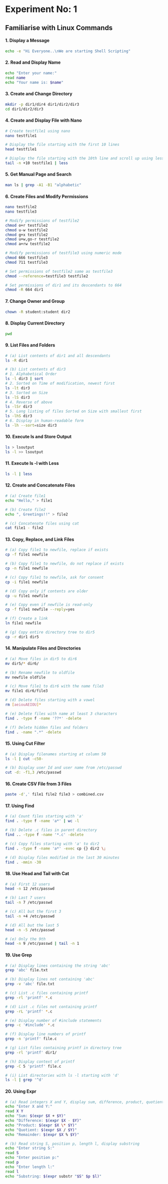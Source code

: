 # Experiment No: 1 

## Familiarise with Linux Commands 

#### 1. Display a Message
 
```bash
echo -e "Hi Everyone..\nWe are starting Shell Scripting"
``` 

#### 2. Read and Display Name
 
```bash
echo "Enter your name:"
read name
echo "Your name is: $name"
```

#### 3. Create and Change Directory

```bash
mkdir -p dir1/dir4 dir1/dir2/dir3
cd dir1/dir2/dir3
```

#### 4. Create and Display File with Nano

```bash
# Create testfile1 using nano
nano testfile1

# Display the file starting with the first 10 lines
head testfile1

# Display the file starting with the 10th line and scroll up using less
tail -n +10 testfile1 | less
```

#### 5. Get Manual Page and Search

```bash
man ls | grep -A1 -B1 "alphabetic"
```

#### 6. Create Files and Modify Permissions

```bash
nano testfile2
nano testfile3

# Modify permissions of testfile2
chmod o+r testfile2
chmod u-w testfile2
chmod g+x testfile2
chmod u+w,go-r testfile2
chmod a+rw testfile2

# Modify permissions of testfile3 using numeric mode
chmod 666 testfile3
chmod 711 testfile3

# Set permissions of testfile2 same as testfile3
chmod --reference=testfile3 testfile2

# Set permissions of dir1 and its descendants to 664
chmod -R 664 dir1
```

#### 7. Change Owner and Group

```bash
chown -R student:student dir2
```

#### 8. Display Current Directory

```bash
pwd
```

#### 9. List Files and Folders

```bash
# (a) List contents of dir1 and all descendants
ls -R dir1

# (b) List contents of dir3
# 1. Alphabetical Order
ls -l dir3 | sort
# 2. Sorted on Time of modification, newest first
ls -lt dir3
# 3. Sorted on Size
ls -lS dir3
# 4. Reverse of above
ls -lSr dir3
# 5. Long listing of files Sorted on Size with smallest first
ls -lhS dir3
# 6. Display in human-readable form
ls -lh --sort=size dir3
```

#### 10. Execute ls and Store Output

```bash
ls > lsoutput
ls -l >> lsoutput
```

#### 11. Execute ls -l with Less

```bash
ls -l | less
```

#### 12. Create and Concatenate Files

```bash
# (a) Create file1
echo "Hello," > file1

# (b) Create file2
echo ", Greetings!!" > file2

# (c) Concatenate files using cat
cat file1 - file2
```

#### 13. Copy, Replace, and Link Files

```bash
# (a) Copy file1 to newfile, replace if exists
cp -f file1 newfile

# (b) Copy file1 to newfile, do not replace if exists
cp -n file1 newfile

# (c) Copy file1 to newfile, ask for consent
cp -i file1 newfile

# (d) Copy only if contents are older
cp -u file1 newfile

# (e) Copy even if newfile is read-only
cp -f file1 newfile --reply=yes

# (f) Create a link
ln file1 newfile

# (g) Copy entire directory tree to dir5
cp -r dir1 dir5
```

#### 14. Manipulate Files and Directories

```bash
# (a) Move files in dir5 to dir6
mv dir5/* dir6/

# (b) Rename newfile to oldfile
mv newfile oldfile

# (c) Move file1 to dir6 with the name file3
mv file1 dir6/file3

# (d) Delete files starting with a vowel
rm [aeiouAEIOU]*

# (e) Delete files with name at least 3 characters
find . -type f -name '??*' -delete

# (f) Delete hidden files and folders
find . -name ".*" -delete
```

#### 15. Using Cut Filter

```bash
# (a) Display filenames starting at column 50
ls -l | cut -c50-

# (b) Display user Id and user name from /etc/passwd
cut -d: -f1,3 /etc/passwd
```

#### 16. Create CSV File from 3 Files

```bash
paste -d',' file1 file2 file3 > combined.csv
```

#### 17. Using Find

```bash
# (a) Count files starting with 'a'
find . -type f -name 'a*' | wc -l

# (b) Delete .c files in parent directory
find .. -type f -name '*.c' -delete

# (c) Copy files starting with 'a' to dir2
find . -type f -name 'a*' -exec cp {} dir2 \;

# (d) Display files modified in the last 30 minutes
find . -mmin -30
```

#### 18. Use Head and Tail with Cat

```bash
# (a) First 12 users
head -n 12 /etc/passwd

# (b) Last 7 users
tail -n 7 /etc/passwd

# (c) All but the first 3
tail -n +4 /etc/passwd

# (d) All but the last 5
head -n -5 /etc/passwd

# (e) Only the 9th
head -n 9 /etc/passwd | tail -n 1
```

#### 19. Use Grep

```bash
# (a) Display lines containing the string 'abc'
grep 'abc' file.txt

# (b) Display lines not containing 'abc'
grep -v 'abc' file.txt

# (c) List .c files containing printf
grep -rl 'printf' *.c

# (d) List .c files not containing printf
grep -rL 'printf' *.c

# (e) Display number of #include statements
grep -c '#include' *.c

# (f) Display line numbers of printf
grep -n 'printf' file.c

# (g) List files containing printf in directory tree
grep -rl 'printf' dir1/

# (h) Display context of printf
grep -C 5 'printf' file.c

# (i) List directories with ls -l starting with 'd'
ls -l | grep '^d'
```
#### 20. Using Expr 
```bash
# (a) Read integers X and Y, display sum, difference, product, quotient, remainder
echo "Enter X and Y:"
read X Y
echo "Sum: $(expr $X + $Y)"
echo "Difference: $(expr $X - $Y)"
echo "Product: $(expr $X \* $Y)"
echo "Quotient: $(expr $X / $Y)"
echo "Remainder: $(expr $X % $Y)"

# (b) Read string S, position p, length l, display substring
echo "Enter string S:"
read S
echo "Enter position p:"
read p
echo "Enter length l:"
read l
echo "Substring: $(expr substr "$S" $p $l)"
```
